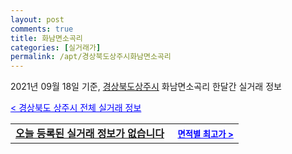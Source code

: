```yaml
---
layout: post
comments: true
title: 화남면소곡리
categories: [실거래가]
permalink: /apt/경상북도상주시화남면소곡리
---
```


2021년 09월 18일 기준, <a href="/apt/경상북도상주시">경상북도상주시</a> 화남면소곡리 한달간 실거래 정보

<a style="color: blue;" href="/apt/경상북도상주시">< 경상북도 상주시 전체 실거래 정보</a>
<!---- start ---->
<table>
  <tr>
    <td colspan="4" style="font-weight: bold;"><a href="/apt/경상북도상주시화남면소곡리{name_without_space}">오늘 등록된 실거래 정보가 없습니다</a> &nbsp;&nbsp;&nbsp; <a style="color: blue; font-size: smaller;" href="/apt/경상북도상주시화남면소곡리{name_without_space}">면적별 최고가 ></a></td>
  </tr>
    
</table>
<!---- end ---->
    